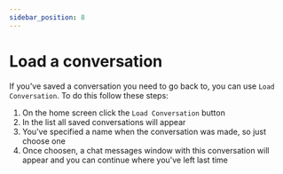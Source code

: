 ```yaml
---
sidebar_position: 8
---
```


# Load a conversation

If you've saved a conversation you need to go back to, you can use `Load Conversation`. To do this follow these steps:

1. On the home screen click the `Load Conversation` button
2. In the list all saved conversations will appear
3. You've specified a name when the conversation was made, so just choose one
4. Once choosen, a chat messages window with this conversation will appear and you can continue where you've left last time